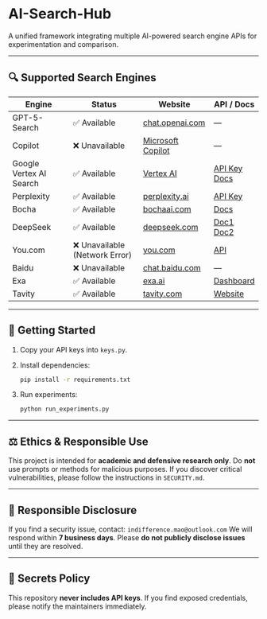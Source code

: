 # AI-Search-Hub

A unified framework integrating multiple AI-powered search engine APIs for experimentation and comparison.

---

## 🔍 Supported Search Engines

| Engine                  | Status                        | Website                                                                                                                | API / Docs                                                                                                                                                                                                                                     |
| ----------------------- | ----------------------------- | ---------------------------------------------------------------------------------------------------------------------- | ---------------------------------------------------------------------------------------------------------------------------------------------------------------------------------------------------------------------------------------------- |
| GPT-5-Search            | ✅ Available                   | [chat.openai.com](https://chat.openai.com)                                                                             | —                                                                                                                                                                                                                                              |
| Copilot                 | ❌ Unavailable                 | [Microsoft Copilot](https://www.microsoft.com/en-us/bing/copilot-search/?form=MA13XW&cs=1873324239)                    | —                                                                                                                                                                                                                                              |
| Google Vertex AI Search | ✅ Available                   | [Vertex AI](https://ai.google/https://console.cloud.google.com/vertex-ai/tutorials?project=gen-lang-client-0224905204) | [API Key](https://console.cloud.google.com/apis/credentials/key/a98efe11-2b63-4869-8fbb-f1fbfe8bb1b8?project=gen-lang-client-0224905204) <br> [Docs](https://ai.google.dev/gemini-api/docs/google-search?hl=zh-cn)                             |
| Perplexity              | ✅ Available                   | [perplexity.ai](https://www.perplexity.ai/)                                                                            | [API Key](https://www.perplexity.ai/account/api/keys)                                                                                                                                                                                          |
| Bocha                   | ✅ Available                   | [bochaai.com](https://bochaai.com/)                                                                                    | [Docs](https://bocha-ai.feishu.cn/wiki/AT9VwqsrQinss7k84LQcKJY6nDh)                                                                                                                                                                            |
| DeepSeek                | ✅ Available                   | [deepseek.com](https://deepseek.com/)                                                                                  | [Doc1](https://deepseek.csdn.net/67afbce39a0a3d048dcfac68.html) <br> [Doc2](https://console.volcengine.com/ark/region:ark+cn-beijing/assistant/edit?botType=NoCode&templateType=InfoSource&formType=edit&tab=Edit&id=bot-20250930112211-kjhmd) |
| You.com                 | ❌ Unavailable (Network Error) | [you.com](https://you.com)                                                                                             | [API](https://api.you.com)                                                                                                                                                                                                                     |
| Baidu                   | ❌ Unavailable                 | [chat.baidu.com](https://chat.baidu.com/)                                                                              | —                                                                                                                                                                                                                                              |
| Exa                     | ✅ Available                   | [exa.ai](https://exa.ai/)                                                                                              | [Dashboard](https://dashboard.exa.ai/login?redirect=/)                                                                                                                                                                                         |
| Tavity                  | ✅ Available                   | [tavity.com](http://tavity.com/home)                                                                                   | [Website](http://tavity.com/home)                                                                                                                                                                                                              |

---

## 🚀 Getting Started

1. Copy your API keys into `keys.py`.
2. Install dependencies:

   ```bash
   pip install -r requirements.txt
   ```
3. Run experiments:

   ```bash
   python run_experiments.py
   ```

---

## ⚖️ Ethics & Responsible Use

This project is intended for **academic and defensive research only**. Do **not** use prompts or methods for malicious purposes.
If you discover critical vulnerabilities, please follow the instructions in `SECURITY.md`.

---

## 📩 Responsible Disclosure

If you find a security issue, contact: `indifference.mao@outlook.com`
We will respond within **7 business days**. Please **do not publicly disclose issues** until they are resolved.

---

## 🔐 Secrets Policy

This repository **never includes API keys**.
If you find exposed credentials, please notify the maintainers immediately.
